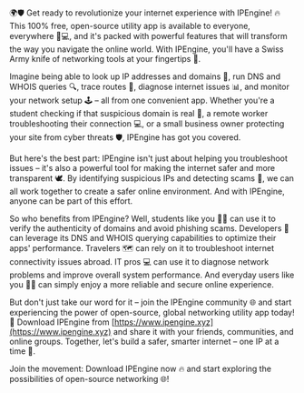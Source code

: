 🌍🛡️ Get ready to revolutionize your internet experience with IPEngine! 🔥 This 100% free, open-source utility app is available to everyone, everywhere 📱💻, and it's packed with powerful features that will transform the way you navigate the online world. With IPEngine, you'll have a Swiss Army knife of networking tools at your fingertips 💪.

Imagine being able to look up IP addresses and domains 👀, run DNS and WHOIS queries 🔍, trace routes 🚀, diagnose internet issues 📊, and monitor your network setup 🕹️ – all from one convenient app. Whether you're a student checking if that suspicious domain is real 🤔, a remote worker troubleshooting their connection 💻, or a small business owner protecting your site from cyber threats 🛡️, IPEngine has got you covered.

But here's the best part: IPEngine isn't just about helping you troubleshoot issues – it's also a powerful tool for making the internet safer and more transparent 🕊️. By identifying suspicious IPs and detecting scams 💸, we can all work together to create a safer online environment. And with IPEngine, anyone can be part of this effort.

So who benefits from IPEngine? Well, students like you 👨‍🎓 can use it to verify the authenticity of domains and avoid phishing scams. Developers 🚀 can leverage its DNS and WHOIS querying capabilities to optimize their apps' performance. Travelers 🗺️ can rely on it to troubleshoot internet connectivity issues abroad. IT pros 💻 can use it to diagnose network problems and improve overall system performance. And everyday users like you 👨‍💼 can simply enjoy a more reliable and secure online experience.

But don't just take our word for it – join the IPEngine community 🌐 and start experiencing the power of open-source, global networking utility app today! 🎉 Download IPEngine from [https://www.ipengine.xyz](https://www.ipengine.xyz) and share it with your friends, communities, and online groups. Together, let's build a safer, smarter internet – one IP at a time 💪.

Join the movement: Download IPEngine now 🔥 and start exploring the possibilities of open-source networking 🌐!